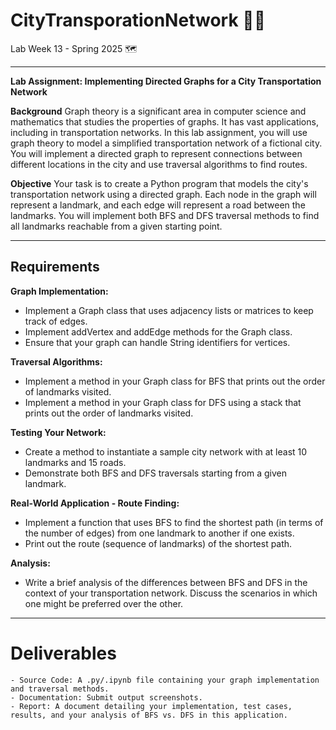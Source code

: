 # CityTransporationNetwork 🏢🚗

Lab Week 13 - Spring 2025 🗺️

------------------------------------------------------------------

**Lab Assignment: Implementing Directed Graphs for a City Transportation Network**

**Background**
Graph theory is a significant area in computer science and mathematics that studies the properties of graphs. It has vast applications, including in transportation networks. In this lab assignment, you will use graph theory to model a simplified transportation network of a fictional city. You will implement a directed graph to represent connections between different locations in the city and use traversal algorithms to find routes.

**Objective**
Your task is to create a Python program that models the city's transportation network using a directed graph. Each node in the graph will represent a landmark, and each edge will represent a road between the landmarks. You will implement both BFS and DFS traversal methods to find all landmarks reachable from a given starting point.

---------------------------------------------------------

## Requirements

**Graph Implementation:**
- Implement a Graph class that uses adjacency lists or matrices to keep track of edges.
- Implement addVertex and addEdge methods for the Graph class.
- Ensure that your graph can handle String identifiers for vertices.

**Traversal Algorithms:**
- Implement a method in your Graph class for BFS that prints out the order of landmarks visited.
- Implement a method in your Graph class for DFS using a stack that prints out the order of landmarks visited.

**Testing Your Network:**
- Create a method to instantiate a sample city network with at least 10 landmarks and 15 roads.
- Demonstrate both BFS and DFS traversals starting from a given landmark.

**Real-World Application - Route Finding:**
- Implement a function that uses BFS to find the shortest path (in terms of the number of edges) from one landmark to another if one exists.
- Print out the route (sequence of landmarks) of the shortest path.

**Analysis:**
- Write a brief analysis of the differences between BFS and DFS in the context of your transportation network. Discuss the scenarios in which one might be preferred over the other.

---------------------------------------------------------

# Deliverables

    - Source Code: A .py/.ipynb file containing your graph implementation and traversal methods.
    - Documentation: Submit output screenshots.
    - Report: A document detailing your implementation, test cases, results, and your analysis of BFS vs. DFS in this application.
